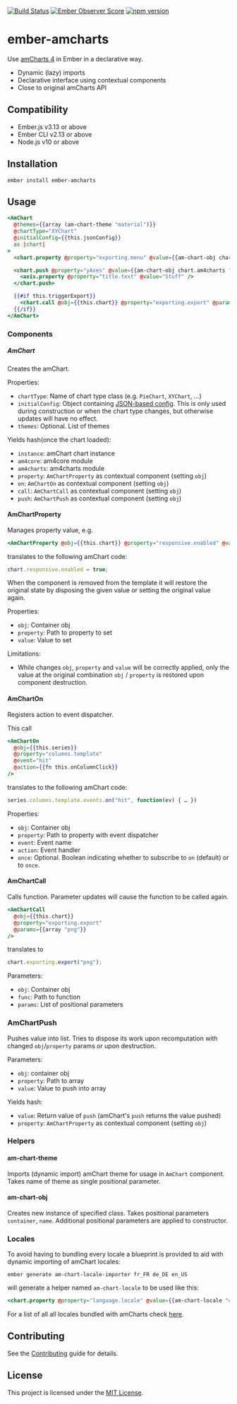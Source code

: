 [![Build Status](https://travis-ci.org/evocount/ember-amcharts.svg?branch=master)](https://travis-ci.org/evocount/ember-amcharts)
[![Ember Observer Score](https://emberobserver.com/badges/ember-amcharts.svg)](https://emberobserver.com/addons/ember-amcharts)
[![npm version](https://badge.fury.io/js/ember-amcharts.svg)](https://badge.fury.io/js/ember-amcharts)

# ember-amcharts

Use [amCharts 4](https://www.amcharts.com/) in Ember in a declarative way.

- Dynamic (lazy) imports
- Declarative interface using contextual components
- Close to original amCharts API

## Compatibility

- Ember.js v3.13 or above
- Ember CLI v2.13 or above
- Node.js v10 or above

## Installation

```
ember install ember-amcharts
```

## Usage

```hbs
<AmChart
  @themes={{array (am-chart-theme "material")}}
  @chartType="XYChart"
  @initialConfig={{this.jsonConfig}}
  as |chart|
>
  <chart.property @property="exporting.menu" @value={{am-chart-obj chart.am4core "ExportMenu"}} />

  <chart.push @property="yAxes" @value={{am-chart-obj chart.am4charts "CategoryAxis"}} as |axis|>
    <axis.property @property="title.text" @value="Stuff" />
  </chart.push>

  {{#if this.triggerExport}}
    <chart.call @obj={{this.chart}} @property="exporting.export" @params={{array "png"}} />
  {{/if}}
</AmChart>
```

### Components

##### AmChart

Creates the amChart.

Properties:

- `chartType`: Name of chart type class (e.g. `PieChart`, `XYChart`, …)
- `initialConfig`: Object containing [JSON-based config](https://www.amcharts.com/docs/v4/concepts/json-config/). This is only used during construction or when the chart type changes, but otherwise updates will have no effect.
- `themes`: Optional. List of themes

Yields hash(once the chart loaded):

- `instance`: amChart chart instance
- `am4core`: am4core module
- `am4charts`: am4charts module
- `property`: `AmChartProperty` as contextual component (setting `obj`)
- `on`: `AmChartOn` as contextual component (setting `obj`)
- `call`: `AmChartCall` as contextual component (setting `obj`)
- `push`: `AmChartPush` as contextual component (setting `obj`)

#### AmChartProperty

Manages property value, e.g.

```hbs
<AmChartProperty @obj={{this.chart}} @property="responsive.enabled" @value={{true}} />
```

translates to the following amChart code:

```js
chart.responsive.enabled = true;
```

When the component is removed from the template it will restore the original state by disposing the
given value or setting the original value again.

Properties:

- `obj`: Container obj
- `property`: Path to property to set
- `value`: Value to set

Limitations:

- While changes `obj`, `property` and `value` will be correctly applied, only the value at the original combination `obj` / `property` is restored upon component destruction.

#### AmChartOn

Registers action to event dispatcher.

This call

```hbs
<AmChartOn
  @obj={{this.series}}
  @property="columns.template"
  @event="hit"
  @action={{fn this.onColumnClick}}
/>
```

translates to the following amChart code:

```js
series.columns.template.events.on("hit", function(ev) { … })
```

Properties:

- `obj`: Container obj
- `property`: Path to property with event dispatcher
- `event`: Event name
- `action`: Event handler
- `once`: Optional. Boolean indicating whether to subscribe to `on` (default) or to `once`.

#### AmChartCall

Calls function. Parameter updates will cause the function to be called again.

```hbs
<AmChartCall
  @obj={{this.chart}}
  @property="exporting.export"
  @params={{array "png"}}
/>
```

translates to

```js
chart.exporting.export("png");
```

Parameters:

- `obj`: Container obj
- `func`: Path to function
- `params`: List of positional parameters

### AmChartPush

Pushes value into list. Tries to dispose its work upon recomputation with changed `obj`/`property` params or upon destruction.

Parameters:

- `obj`: container obj
- `property`: Path to array
- `value`: Value to push into array

Yields hash:

- `value`: Return value of `push` (amChart's `push` returns the value pushed)
- `property`: `AmChartProperty` as contextual component (setting `obj`)

### Helpers

#### am-chart-theme

Imports (dynamic import) amChart theme for usage in `AmChart` component. Takes name of theme as single positional parameter.

#### am-chart-obj

Creates new instance of specified class. Takes positional parameters `container`, `name`. Additional positional parameters are applied to constructor.

### Locales

To avoid having to bundling every locale a blueprint is provided to aid with dynamic importing of amChart locales:

`ember generate am-chart-locale-importer fr_FR de_DE en_US`

will generate a helper named `am-chart-locale` to be used like this:

```hbs
<chart.property @property="language.locale" @value={{am-chart-locale "de_DE"}} />>
```

For a list of all all locales bundled with amCharts check [here](https://github.com/amcharts/amcharts4/tree/master/src/lang).

## Contributing

See the [Contributing](CONTRIBUTING.md) guide for details.

## License

This project is licensed under the [MIT License](LICENSE.md).
